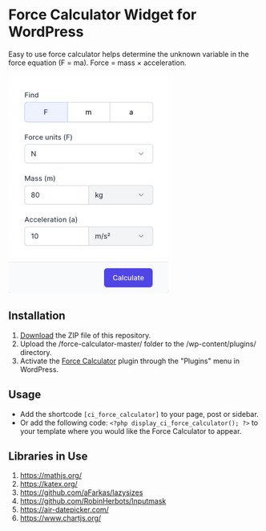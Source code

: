 # Force Calculator Widget for WordPress

Easy to use force calculator helps determine the unknown variable in the force equation (F = ma). Force = mass × acceleration.

![Force Calculator Input Form](/assets/images/screenshot-1.png "Force Calculator Input Form")

## Installation

1. [Download](https://github.com/pub-calculator-io/force-calculator/archive/refs/heads/master.zip) the ZIP file of this repository.
2. Upload the /force-calculator-master/ folder to the /wp-content/plugins/ directory.
3. Activate the [Force Calculator](https://www.calculator.io/force-calculator/ "Force Calculator Homepage") plugin through the "Plugins" menu in WordPress.

## Usage
* Add the shortcode `[ci_force_calculator]` to your page, post or sidebar.
* Or add the following code: `<?php display_ci_force_calculator(); ?>` to your template where you would like the Force Calculator to appear.

## Libraries in Use
1. https://mathjs.org/
2. https://katex.org/
3. https://github.com/aFarkas/lazysizes
4. https://github.com/RobinHerbots/Inputmask
5. https://air-datepicker.com/
6. https://www.chartjs.org/

